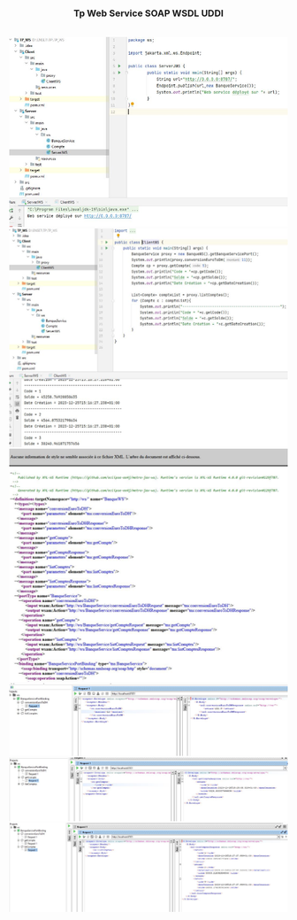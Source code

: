 <h3><center>Tp Web Service SOAP WSDL UDDI </center></h3> <br>
<img src="captures/1.png">
</hr>

<img src="captures/2.jpg">
</hr>
<img src="captures/3.jpg">
</hr>
<img src="captures/4.jpg">
</hr>
<img src="captures/5.jpg">
</hr>
<img src="captures/6.jpg">
</hr>
